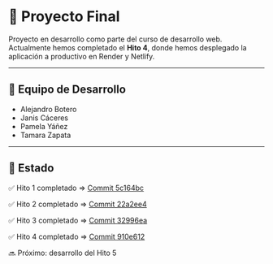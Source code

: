 # 🧠 Proyecto Final

Proyecto en desarrollo como parte del curso de desarrollo web.  
Actualmente hemos completado el **Hito 4**, donde hemos desplegado la aplicación a productivo en Render y Netlify.

---

## 👥 Equipo de Desarrollo

- Alejandro Botero
- Janis Cáceres
- Pamela Yáñez
- Tamara Zapata

---

## 🚧 Estado

✅ Hito 1 completado => [Commit 5c164bc](https://github.com/albotero/bark-and-purr/commit/5c164bc321e0fd1f4f1eac3b9411a8ed41c7df38)

✅ Hito 2 completado => [Commit 22a2ee4](https://github.com/albotero/bark-and-purr/commit/22a2ee4080373fbb7c25d44a6872a4a50add80c5)

✅ Hito 3 completado => [Commit 32996ea](https://github.com/albotero/bark-and-purr/commit/32996ea354080c4b94e066a09a3d9305a5a0685e)

✅ Hito 4 completado => [Commit 910e612](https://github.com/albotero/bark-and-purr/commit/910e612cb6add1ad0821c4eef8972e15a365449e)

🔜 Próximo: desarrollo del Hito 5
